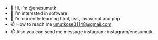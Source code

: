 - 👋 Hi, I’m @enesumutk
- 👀 I’m interested in software 
- 🌱 I’m currently learning html, css, javascript and php
- 📫 How to reach me umutkose31148@gmail.com
- 📫 Also you can send me message instagram: instagram/enesumutk
<!---
enesumutk/enesumutk is a ✨ special ✨ repository because its `README.md` (this file) appears on your GitHub profile.
You can click the Preview link to take a look at your changes.
--->
